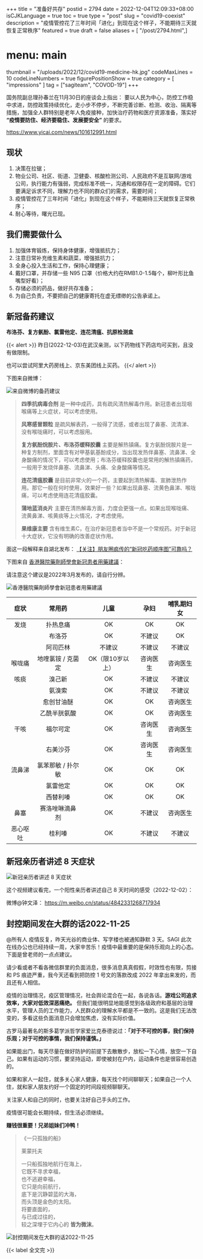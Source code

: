 +++
title = "准备好共存"
postid = 2794
date = 2022-12-04T12:09:33+08:00
isCJKLanguage = true
toc = true
type = "post"
slug = "covid19-coexist"
description = "疫情管控花了三年时间「进化」到现在这个样子，不能期待三天就恢复正常秩序"
featured = true
draft = false
aliases = [ "/post/2794.html",]
# menu: main
thumbnail = "/uploads/2022/12/covid19-medicine-hk.jpg"
codeMaxLines = 10
codeLineNumbers = true
figurePositionShow = true
category = [ "impressions" ]
tag = ["sagiteam", "COVOD-19"]
+++

国务院副总理孙春兰在11月30日的座谈会上指出： 要以人民为中心，防控工作稳中求进，防控政策持续优化，走小步不停步，不断完善诊断、检测、收治、隔离等措施，加强全人群特别是老年人免疫接种，加快治疗药物和医疗资源准备，落实好 **“疫情要防住、经济要稳住、发展要安全”** 的要求。

https://www.yicai.com/news/101612991.html

<!--more-->

## 现状

1. 决策在拉锯；
2. 物业公司、社区、街道、卫健委、核酸检测公司、人民政府不是互联网/游戏公司，执行能力有强弱，完成标准不统一，沟通和权限存在一定的障碍。它们要满足诉求不同，理解力也不同的群众们的需求，需要时间；
3. 疫情管控花了三年时间「进化」到现在这个样子，不能期待三天就恢复正常秩序；
4. 耐心等待，曙光已现。

## 我们需要做什么

1. 加强体育锻炼，保持身体健康，增强抵抗力；
2. 注意日常补充维生素和蔬菜，增强抵抗力；
3. 全身心投入生活和工作，保持心理健康；
4. 戴好口罩，并存储一些 N95 口罩（价格大约在RMB1.0-1.5每个，柳叶形比鱼嘴型好看）；
5. 存储必须的药品，做好共存准备；
6. 为自己负责，不要把自己的健康寄托在虚无缥缈的公告承诺上。

## 新冠备药建议

**布洛芬、复方氨酚、氯雷他定、连花清瘟、抗原检测盒**

{{< alert >}}
昨日(2022-12-03)在武汉亲测，以下药物线下药店均可买到，且没有做限制。

也可以尝试阿里大药房线上、京东美团线上买药。
{{</ alert >}}

下图来自微博：

![来自微博的备药建议](/uploads/2022/12/covid19-medicine.jpg)

> **四季抗病毒合剂** 是一种中成药，具有疏风清热解毒作用。新冠患者出现咽喉痛等上火症状，可以考虑使用。
> 
> **风寒感冒颗粒** 是疏风解表药，一般得了流感，或者出现了鼻塞、流清涕、没有喉咙痛时，可以考虑服用。
> 
> **复方氨酚烷胺片、布洛芬缓释胶囊** 主要是解热镇痛。复方氨酚烷胺片是一种复方制剂，里面含有对甲基氨基酚成分，当出现发热伴鼻塞、流鼻涕、全身酸痛的情况下，可以考虑使用；布洛芬缓释胶囊也是常用的解热镇痛药，一般用于发烧伴鼻塞、流鼻涕、头痛、全身酸痛等情况。
> 
> **连花清瘟胶囊** 是目前非常火的一个药，主要起到清热解毒、宣肺泄热作用。那它一般在何时使用，效果好一些？如果出现鼻塞、流黄色鼻涕、喉咙痛，可以考虑使用连花清瘟胶囊。
> 
> **蒲地蓝消炎片** 主要在清热解毒方面，力度会更强一点。如果出现喉咙痛、流黄鼻涕、咳黄痰等上火情况，才考虑使用。
> 
> **果维康主要** 含有维生素C，在治疗新冠患者当中不是一个常规药。对于新冠十大症状，它没有明确的改善症状作用。

面这一段解释来自湖北发布： [【关注】朋友圈疯传的“新冠吃药顺序图”可靠吗？](https://mp.weixin.qq.com/s/1JZLH8Gp6mqGCwnS2YrYvA)

下图来自 [香港醫院藥劑師學會新冠患者用藥建議](https://healthconcept.io/%E5%81%A5%E5%BA%B7%E8%B3%87%E8%A8%8A/%E5%B8%B8%E7%94%A8%E8%88%92%E7%B7%A9%E6%96%B0%E5%86%A0%E8%82%BA%E7%82%8E%E8%BC%95%E5%BE%AE%E7%97%87%E7%8B%80%E8%97%A5%E7%89%A9%E5%88%97%E8%A1%A8)：

请注意这个建议是2022年3月发布的，请自行分辨。

![香港醫院藥劑師學會新冠患者用藥建議](/uploads/2022/12/covid19-medicine-hk.jpg)

|   症状   |       常用药      |       儿童       |   孕妇   | 哺乳期妇女 |
|:--------:|:-----------------:|:----------------:|:--------:|:----------:|
|   发烧   | 扑热息痛          | OK               | OK       | OK         |
|          | 布洛芬            | OK               | 不建议   | OK         |
|          | 阿司匹林          | 不建议           | 不建议   | 不建议     |
|  喉咙痛  | 地喹氯铵 / 克菌定 | OK（限10岁以上） | 咨询医生 | 咨询医生   |
|   咳痰   | 溴己新            | OK               | 不建议   | 不建议     |
|          | 氨溴索            | OK               | 不建议   | 不建议     |
|          | 愈创甘油醚        | OK               | OK       | 咨询医生   |
|          | 乙酰半胱氨酸      | OK               | OK       | 咨询医生   |
|   干咳   | 福尔可定          | OK               | 咨询医生 | 咨询医生   |
|          | 右美沙芬          | OK               | 咨询医生 | 咨询医生   |
|  流鼻涕  | 氯苯那敏 / 扑尔敏 | OK               | OK       | OK         |
|          | 氯雷他定          | OK               | OK       | OK         |
|          | 西替利嗪          | OK               | OK       | OK         |
|   鼻塞   | 赛洛唑啉滴鼻剂    | OK               | 不建议   | 咨询医生   |
| 恶心呕吐 | 桂利嗪            | OK               | 不建议   | 不建议     |


## 新冠亲历者讲述 8 天症状

![新冠亲历者讲述 8 天症状](/uploads/2022/12/covid19-8days.jpg)

这个视频建议看完，一个阳性亲历者讲述自己 8 天时间的感受（2022-12-02）：

微博@钟文泽： https://m.weibo.cn/status/4842331268717934

## 封控期间发在大群的话2022-11-25

@所有人 疫情反复，昨天光谷的商业体、写字楼也被通知静默 3 天。SAGI 此次在线办公也已经持续一周，大家辛苦乐！疫情中最重要的是保持乐观向上的心态。下面是曾老师的一点点建议。

请少看或者不看各微信群里的负面消息，很多消息真真假假，时效性也有限，剪接和 PS 痕迹严重，我今天还看到把防控 1 号文的落款改成 2022 年拿出来发的，而且还有人相信。

疫情的治理情况，疫区管理情况，社会舆论混合在一起，各说各话。**游戏公司追求效率，大家对低效深恶痛绝。** 但我们能很明显地能感觉到各级政府和基层的治理水平，管理人员的工作能力，人民群众的理解水平都是不一致的。这是我们无法改变的，多看这些负面消息只会增加焦虑，没有实际价值。

古罗马最著名的斯多葛学派哲学家爱比克泰德说过：**「对于不可控的事，我们保持乐观；对于可控的事情，我们保持谨慎。」**

如果能出门，每天尽量在做好防护的前提下去散散步，放松一下心情，放空一下自己。如果有运动的习惯，要坚持运动，即使被封在户内，运动条件也是很容易创造的。

如果和家人一起住，就多关心家人健康，每天找个时间聊聊天；如果自己一个人住，就和家人朋友约好一个固定的时间段视频聊聊天。

关注家人和自己的同时，也要关注好自己手头的工作。

疫情很可能会长期持续，但生活必须继续。

**赚钱很重要！兄弟姐妹们冲鸭！**

> 《一只孤独的船》
>
> 莱蒙托夫  
>
> 一只船孤独地航行在海上，  
> 它既不寻求幸福，  
> 也不逃避幸福，  
> 它只是向前航行，  
> 底下是沉静碧蓝的大海，  
> 而头顶是金色的太阳。  
> 将要直面的，  
> 与已成过往的，  
> 较之深埋于它内心的 **皆为微沫**。

![封控期间发在大群的话2022-11-25](/uploads/2022/12/covid19-talking-in-group.webp)

{{< label 全文完 >}}